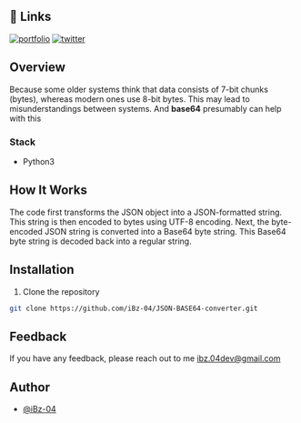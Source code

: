 ## 🔗 Links
[![portfolio](https://img.shields.io/badge/my_portfolio-000?style=for-the-badge&logo=ko-fi&logoColor=white)](https://ibzdev.site)
[![twitter](https://img.shields.io/badge/twitter-1DA1F2?style=for-the-badge&logo=twitter&logoColor=white)](https://twitter.com/ibrahh__ib)

## Overview

Because some older systems think that data consists of 7-bit chunks (bytes), whereas modern ones use 8-bit bytes. This may lead to misunderstandings between systems. And **base64** presumably can help with this

### Stack

- Python3

## How It Works

The code first transforms the JSON object into a JSON-formatted string. 
This string is then encoded to bytes using UTF-8 encoding. Next, the byte-encoded JSON string is converted into a Base64 byte string.
This Base64 byte string is decoded back into a regular string.


## Installation

1. Clone the repository

```bash
git clone https://github.com/iBz-04/JSON-BASE64-converter.git
```

## Feedback

If you have any feedback, please reach out to me ibz.04dev@gmail.com


## Author

- [@iBz-04](https://github.com/iBz-04)
